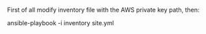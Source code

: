 First of all modify inventory file with the AWS private key path, then:

ansible-playbook -i inventory site.yml
